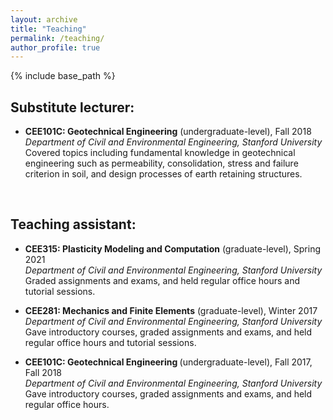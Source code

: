 ```yaml
---
layout: archive
title: "Teaching"
permalink: /teaching/
author_profile: true
---
```


{% include base_path %}

## Substitute lecturer:
* <b>CEE101C: Geotechnical Engineering</b> (undergraduate-level), Fall 2018  
  <i>Department of Civil and Environmental Engineering, Stanford University</i>  
  Covered topics including fundamental knowledge in geotechnical engineering such as permeability, consolidation, stress and failure criterion in soil, and design processes of earth retaining structures.  
<br>

## Teaching assistant:
* <b>CEE315: Plasticity Modeling and Computation</b> (graduate-level), Spring 2021                                                    
  <i>Department of Civil and Environmental Engineering, Stanford University</i>  
  Graded assignments and exams, and held regular office hours and tutorial sessions.

* <b>CEE281: Mechanics and Finite Elements</b> (graduate-level), Winter 2017                                                    
  <i>Department of Civil and Environmental Engineering, Stanford University</i>  
  Gave introductory courses, graded assignments and exams, and held regular office hours and tutorial sessions.

* <b>CEE101C: Geotechnical Engineering </b> (undergraduate-level), Fall 2017, Fall 2018                                                    
  <i>Department of Civil and Environmental Engineering, Stanford University</i>  
  Gave introductory courses, graded assignments and exams, and held regular office hours.  


  




